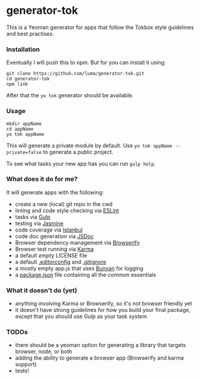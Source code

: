 # generator-tok

This is a Yeoman generator for apps that follow the Tokbox style guidelines and best practises.

### Installation

Eventually I will push this to npm. But for you can install it using:

```
git clone https://github.com/luma/generator-tok.git
cd generator-tok
npm link
```

After that the `yo tok` generator should be available.

### Usage

```
mkdir appName
cd appName
yo tok appName
```

This will generate a private module by default. Use `yo tok appName --private=false` to generate a public project.

To see what tasks your new app has you can run `gulp help`.


### What does it do for me?

It will generate apps with the following:
* create a new (local) git repo in the cwd
* linting and code style checking via [ESLint](http://eslint.org/)
* tasks via [Gulp](http://gulpjs.com/)
* testing via [Jasmine](http://jasmine.github.io/)
* code coverage via [Istanbul](https://gotwarlost.github.io/istanbul/)
* code doc generation via [JSDoc](http://usejsdoc.org/)
* Browser dependency management via [Browserify](http://browserify.org/)
* Browser test running via [Karma](http://karma-runner.github.io)
* a default *empty* LICENSE file
* a default [.editorconfig](http://editorconfig.org) and [.gitignore](https://help.github.com/articles/ignoring-files/)
* a mostly empty app.js that uses [Bunyan](https://github.com/trentm/node-bunyan) for logging
* a [package.json](https://docs.npmjs.com/files/package.json) file containing all the common essentials


### What it doesn't do (yet)

* anything involving Karma or Browserify, so it's not browser friendly yet
* it doesn't have strong guidelines for how you build your final package, except that you should use Gulp as your task system


### TODOs

* there should be a yeoman option for generating a library that targets browser, node, or both
* adding the ability to generate a browser app (Browserify and karma support)
* tests!
